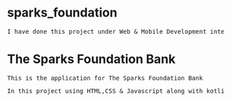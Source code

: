 # sparks_foundation
 <pre>I have done this project under Web & Mobile Development internship offered by GRIP of The Sparks Foundation(TSF).</pre>
<h1>The Sparks Foundation Bank</h1>
<pre>This is the application for The Sparks Foundation Bank</pre>
<pre>In this project using HTML,CSS &amp; Javascript along with kotlin. We can transfer money and can view the transaction history at the same.</pre>
